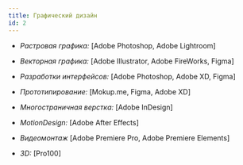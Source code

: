 ```yaml
---
title: Графический дизайн
id: 2
---
```


- *Растровая графика:* [Adobe Photoshop, Adobe Lightroom]

- *Векторная графика:* [Adobe Illustrator, Adobe FireWorks, Figma]

- *Разработки интерфейсов:* [Adobe Photoshop, Adobe XD, Figma]

- *Прототипирование:* [Mokup.me, Figma, Adobe XD]

- *Многостраничная верстка:* [Adobe InDesign]

- *MotionDesign:* [Adobe After Effects]

- *Видеомонтаж* [Adobe Premiere Pro, Adobe Premiere Elements]

- *3D:* [Pro100]